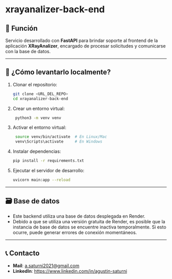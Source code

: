# xrayanalizer-back-end

## 🚀 Función

Servicio desarrollado con **FastAPI** para brindar soporte al frontend de la aplicación **XRayAnalizer**, encargado de procesar solicitudes y comunicarse con la base de datos.

---

## 🧪 ¿Cómo levantarlo localmente?

1. Clonar el repositorio:
   ```bash
   git clone <URL_DEL_REPO>
   cd xrayanalizer-back-end

2. Crear un entorno virtual:
   ```bash
    python3 -m venv venv

3. Activar el entorno virtual:
   ```bash
    source venv/bin/activate  # En Linux/Mac
    venv\Scripts\activate     # En Windows

4. Instalar dependencias:
   ```bash
   pip install -r requirements.txt

5. Ejecutar el servidor de desarrollo:
   ```bash
   uvicorn main:app --reload

---

## 🗃️ Base de datos
- Este backend utiliza una base de datos desplegada en Render.
- Debido a que se utiliza una versión gratuita de Render, es posible que la instancia de base de datos se encuentre inactiva temporalmente. Si esto ocurre, puede generar errores de conexión momentáneos.

---

## 📞 Contacto

- **Mail**: a.saturni2021@gmail.com
- **LinkedIn**: https://www.linkedin.com/in/agustin-saturni
